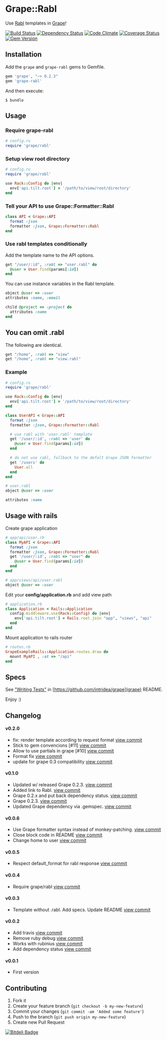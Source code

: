 # Grape::Rabl

Use [Rabl](https://github.com/nesquena/rabl) templates in [Grape](https://github.com/intridea/grape)!

[![Build Status](https://secure.travis-ci.org/LTe/grape-rabl.png)](http://travis-ci.org/LTe/grape-rabl)
[![Dependency Status](https://gemnasium.com/LTe/grape-rabl.png)](https://gemnasium.com/LTe/grape-rabl)
[![Code Climate](https://codeclimate.com/github/LTe/grape-rabl.png)](https://codeclimate.com/github/LTe/grape-rabl)
[![Coverage Status](https://coveralls.io/repos/LTe/grape-rabl/badge.png?branch=master)](https://coveralls.io/r/LTe/grape-rabl?branch=master)
[![Gem Version](https://badge.fury.io/rb/grape-rabl.png)](http://badge.fury.io/rb/grape-rabl)

## Installation

Add the `grape` and `grape-rabl` gems to Gemfile.

```ruby
gem 'grape', "~> 0.2.3"
gem 'grape-rabl'
```

And then execute:

    $ bundle

## Usage

### Require grape-rabl

```ruby
# config.ru
require 'grape/rabl'
```

### Setup view root directory
```ruby
# config.ru
require 'grape/rabl'

use Rack::Config do |env|
  env['api.tilt.root'] = '/path/to/view/root/directory'
end
```

### Tell your API to use Grape::Formatter::Rabl

```ruby
class API < Grape::API
  format :json
  formatter :json, Grape::Formatter::Rabl
end
```

### Use rabl templates conditionally

Add the template name to the API options.

```ruby
get "/user/:id", :rabl => "user.rabl" do
  @user = User.find(params[:id])
end
```

You can use instance variables in the Rabl template.

```ruby
object @user => :user
attributes :name, :email

child @project => :project do
  attributes :name
end
```

## You can omit .rabl

The following are identical.

```ruby
get "/home", :rabl => "view"
get "/home", :rabl => "view.rabl"
```

### Example

```ruby
# config.ru
require 'grape/rabl'

use Rack::Config do |env|
  env['api.tilt.root'] = '/path/to/view/root/directory'
end

class UserAPI < Grape::API
  format :json
  formatter :json, Grape::Formatter::Rabl

  # use rabl with 'user.rabl' template
  get '/user/:id', :rabl => 'user' do
    @user = User.find(params[:id])
  end

  # do not use rabl, fallback to the defalt Grape JSON formatter
  get '/users' do
    User.all
  end
end
```

```ruby
# user.rabl
object @user => :user

attributes :name
```

## Usage with rails

Create grape application

```ruby
# app/api/user.rb
class MyAPI < Grape::API
  format :json
  formatter :json, Grape::Formatter::Rabl
  get '/user/:id', :rabl => "user" do
    @user = User.find(params[:id])
  end
end
```

```ruby
# app/views/api/user.rabl
object @user => :user
```

Edit your **config/application.rb** and add view path

```ruby
# application.rb
class Application < Rails::Application
  config.middleware.use(Rack::Config) do |env|
    env['api.tilt.root'] = Rails.root.join "app", "views", "api"
  end
end
```

Mount application to rails router

```ruby
# routes.rb
GrapeExampleRails::Application.routes.draw do
  mount MyAPI , :at => "/api"
end
```

## Specs

See ["Writing Tests"](https://github.com/intridea/grape#writing-tests) in [https://github.com/intridea/grape](grape) README.

Enjoy :)

## Changelog

#### v0.2.0
* fix: render template according to request format [view commit](http://github.com/LTe/grape-rabl/commit/f9658cf7a3026122afbb77e0da613731a5828338)
* Stick to gem convencions [#11] [view commit](http://github.com/LTe/grape-rabl/commit/aabd0e2ad72f56a75427eebcc586deed57cf5f58)
* Allow to use partials in grape [#10] [view commit](http://github.com/LTe/grape-rabl/commit/72c96c5acc9d8000f56ee8400ae0229053fb3e7e)
* Format fix [view commit](http://github.com/LTe/grape-rabl/commit/13749cc18d332dcd0050bb32980cc233868a7992)
* update for grape 0.3 compatibility [view commit](http://github.com/LTe/grape-rabl/commit/78bfdceffbfe90b700868ff1e79ab87e8baded81)

#### v0.1.0

* Updated w/ released Grape 0.2.3. [view commit](http://github.com/LTe/grape-rabl/commit/9a055dfd8e13e0952a587de7a2e19c9f762e939c)
* Added link to Rabl. [view commit](http://github.com/LTe/grape-rabl/commit/2a7650cb5f9327761cac8b928453e451a973e131)
* Grape 0.2.x and put back dependency status. [view commit](http://github.com/LTe/grape-rabl/commit/9c1183f3758db8a79737ff35f0c328be646a3f65)
* Grape 0.2.3. [view commit](http://github.com/LTe/grape-rabl/commit/d06a6559a02095e1d84fbbd8df0c3eccdd31930b)
* Updated Grape dependency via .gemspec. [view commit](http://github.com/LTe/grape-rabl/commit/fd44b6a91fa327438eac968fea62ac00ec3ae01f)

#### v0.0.6
* Use Grape formatter syntax instead of monkey-patching. [view commit](http://github.com/LTe/grape-rabl/commit/bfba4c382933fd0f912d9114676b6d79d627c3be)
* Close block code in README [view commit](http://github.com/LTe/grape-rabl/commit/f397a0de4399d0797b5e327d56234464091d7e3d)
* Change home to user [view commit](http://github.com/LTe/grape-rabl/commit/45178ec13c613d872c65475b330d20a548459681)

#### v0.0.5
* Respect default_format for rabl response [view commit](http://github.com/LTe/grape-rabl/commit/ac54ebbb1d43d1fb76ee9516c5aa683c750c73b0)

#### v0.0.4
* Require grape/rabl [view commit](http://github.com/LTe/grape-rabl/commit/e99a185b20974f5e72ac3c19ec377a5853780a33)

#### v0.0.3
* Template without .rabl. Add specs. Update README [view commit](http://github.com/LTe/grape-rabl/commit/cecca03a680f8ae50b406e1b8c170eba27d1bc99)

#### v0.0.2
* Add travis [view commit](http://github.com/LTe/grape-rabl/commit/71c905bc91066c6fdb628afb555561e23219e213)
* Remove ruby debug [view commit](http://github.com/LTe/grape-rabl/commit/f80fad14a49b14ae7264b08eff12832c37cbd0b2)
* Works with rubinius [view commit](http://github.com/LTe/grape-rabl/commit/fceece344de095916ded7c477bb5891537bb8663)
* Add dependency status [view commit](http://github.com/LTe/grape-rabl/commit/66820fb52155c65d4cd9bd7b67f0f22c1105fa46)

#### v0.0.1
* First version

## Contributing

1. Fork it
2. Create your feature branch (`git checkout -b my-new-feature`)
3. Commit your changes (`git commit -am 'Added some feature'`)
4. Push to the branch (`git push origin my-new-feature`)
5. Create new Pull Request


[![Bitdeli Badge](https://d2weczhvl823v0.cloudfront.net/LTe/grape-rabl/trend.png)](https://bitdeli.com/free "Bitdeli Badge")

